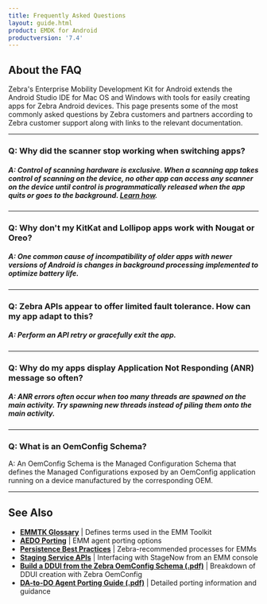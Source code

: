 ```yaml
---
title: Frequently Asked Questions
layout: guide.html
product: EMDK for Android
productversion: '7.4'
---
```


## About the FAQ 

Zebra's Enterprise Mobility Development Kit for Android extends the Android Studio IDE for Mac OS and Windows with tools for easily creating apps for Zebra Android devices. This page presents some of the most commonly asked questions by Zebra customers and partners according to Zebra customer support along with links to the relevant documentation. 

-----

### Q: Why did the scanner stop working when switching apps?

##### A: Control of scanning hardware is exclusive. When a scanning app takes control of scanning on the device, no other app can access any scanner on the device until control is programmatically released when the app quits or goes to the background. [Learn how](../guide/barcode_scanning_guide/#5releasescanner). 

-----

### Q: Why don't my KitKat and Lollipop apps work with Nougat or Oreo?

##### A: One common cause of incompatibility of older apps with newer versions of Android is changes in background processing implemented to optimize battery life. 

-----

### Q: Zebra APIs appear to offer limited fault tolerance. How can my app adapt to this?

##### A: Perform an API retry or gracefully exit the app. 

-----

### Q: Why do my apps display Application Not Responding (ANR) message so often? 

##### A: ANR errors often occur when too many threads are spawned on the main activity. Try spawning new threads instead of piling them onto the main activity. 

-----

### Q: What is an OemConfig Schema? 

A: An OemConfig Schema is the Managed Configuration Schema that defines the Managed Configurations exposed by an OemConfig application running on a device manufactured by the corresponding OEM. 
 
-----

## See Also

* **[EMMTK Glossary](../glossary)** | Defines terms used in the EMM Toolkit
* **[AEDO Porting](../port)** | EMM agent porting options 
* **[Persistence Best Practices](../persistence)** | Zebra-recommended processes for EMMs
* **[Staging Service APIs](../api)** | Interfacing with StageNow from an EMM console
* **[Build a DDUI from the Zebra OemConfig Schema (.pdf)](../../downloads/Zebra_EMMTK_Building_DDUI_from_OemConfig_Schema_091418.pdf)** | Breakdown of DDUI creation with Zebra OemConfig
* **[DA-to-DO Agent Porting Guide (.pdf)](../../downloads/Zebra_EMMTK_DA-to-DO_Porting_Guide_091418.pdf)** | Detailed porting information and guidance


